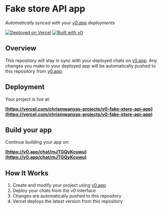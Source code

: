 # Fake store API app

*Automatically synced with your [v0.app](https://v0.app) deployments*

[![Deployed on Vercel](https://img.shields.io/badge/Deployed%20on-Vercel-black?style=for-the-badge&logo=vercel)](https://vercel.com/chrismwanyas-projects/v0-fake-store-api-app)
[![Built with v0](https://img.shields.io/badge/Built%20with-v0.app-black?style=for-the-badge)](https://v0.app/chat/mJTGQyKcuwu)

## Overview

This repository will stay in sync with your deployed chats on [v0.app](https://v0.app).
Any changes you make to your deployed app will be automatically pushed to this repository from [v0.app](https://v0.app).

## Deployment

Your project is live at:

**[https://vercel.com/chrismwanyas-projects/v0-fake-store-api-app](https://vercel.com/chrismwanyas-projects/v0-fake-store-api-app)**

## Build your app

Continue building your app on:

**[https://v0.app/chat/mJTGQyKcuwu](https://v0.app/chat/mJTGQyKcuwu)**

## How It Works

1. Create and modify your project using [v0.app](https://v0.app)
2. Deploy your chats from the v0 interface
3. Changes are automatically pushed to this repository
4. Vercel deploys the latest version from this repository